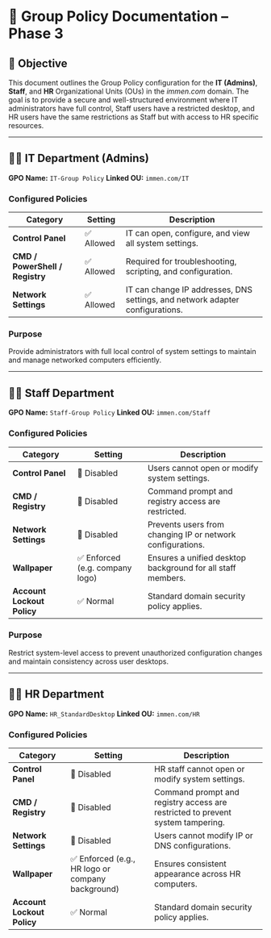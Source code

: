 # 🧾 Group Policy Documentation – Phase 3

## 🎯 Objective

This document outlines the Group Policy configuration for the **IT (Admins)**, **Staff**, and **HR** Organizational Units (OUs) in the *immen.com* domain.
The goal is to provide a secure and well-structured environment where IT administrators have full control, Staff users have a restricted desktop, and HR users have the same restrictions as Staff but with access to HR specific resources.

---

## 🧑‍💻 IT Department (Admins)

**GPO Name:** `IT-Group Policy`
**Linked OU:** `immen.com/IT`

### **Configured Policies**

| Category                        | Setting   | Description                                                                   |
| ------------------------------- | --------- | ----------------------------------------------------------------------------- |
| **Control Panel**               | ✅ Allowed | IT can open, configure, and view all system settings.                         |
| **CMD / PowerShell / Registry** | ✅ Allowed | Required for troubleshooting, scripting, and configuration.                   |
| **Network Settings**            | ✅ Allowed | IT can change IP addresses, DNS settings, and network adapter configurations. |

### **Purpose**

Provide administrators with full local control of system settings to maintain and manage networked computers efficiently.

---

## 👨‍💼 Staff Department

**GPO Name:** `Staff-Group Policy`
**Linked OU:** `immen.com/Staff`

### **Configured Policies**

| Category                   | Setting                        | Description                                                 |
| -------------------------- | ------------------------------ | ----------------------------------------------------------- |
| **Control Panel**          | 🚫 Disabled                    | Users cannot open or modify system settings.                |
| **CMD / Registry**         | 🚫 Disabled                    | Command prompt and registry access are restricted.          |
| **Network Settings**       | 🚫 Disabled                    | Prevents users from changing IP or network configurations.  |
| **Wallpaper**              | ✅ Enforced (e.g. company logo) | Ensures a unified desktop background for all staff members. |
| **Account Lockout Policy** | ✅ Normal                       | Standard domain security policy applies.                    |

### **Purpose**

Restrict system-level access to prevent unauthorized configuration changes and maintain consistency across user desktops.

---

## 🧑‍💼 HR Department

**GPO Name:** `HR_StandardDesktop`
**Linked OU:** `immen.com/HR`

### **Configured Policies**

| Category                   | Setting                                          | Description                                                                    |
| -------------------------- | ------------------------------------------------ | ------------------------------------------------------------------------------ |
| **Control Panel**          | 🚫 Disabled                                      | HR staff cannot open or modify system settings.                                |
| **CMD / Registry**         | 🚫 Disabled                                      | Command prompt and registry access are restricted to prevent system tampering. |
| **Network Settings**       | 🚫 Disabled                                      | Users cannot modify IP or DNS configurations.                                  |
| **Wallpaper**              | ✅ Enforced (e.g., HR logo or company background) | Ensures consistent appearance across HR computers.                             |
| **Account Lockout Policy** | ✅ Normal                       | Standard domain security policy applies.                    |



